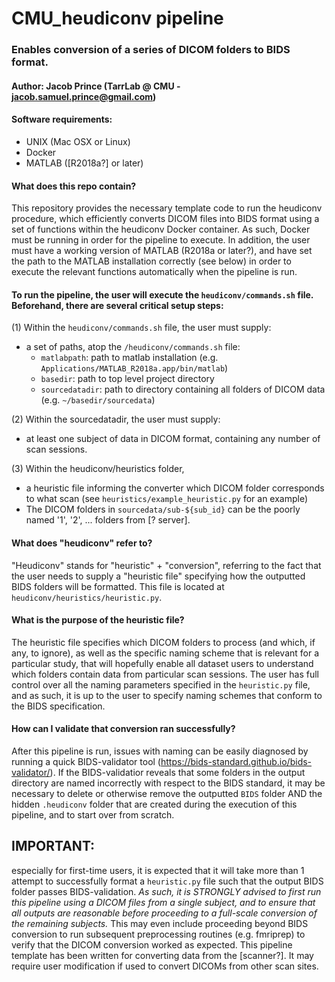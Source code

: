 # CMU_heudiconv pipeline 
### Enables conversion of a series of DICOM folders to BIDS format.
#### Author: Jacob Prince (TarrLab @ CMU - jacob.samuel.prince@gmail.com)

#### Software requirements:
- UNIX (Mac OSX or Linux)
- Docker
- MATLAB ([R2018a?] or later)

#### What does this repo contain?
This repository provides the necessary template code to run the heudiconv procedure, which efficiently converts DICOM files into BIDS format using a set of functions within the heudiconv Docker container. As such, Docker must be running in order for the pipeline to execute. In addition, the user must have a working version of MATLAB (R2018a or later?), and have set the path to the MATLAB installation correctly (see below) in order to execute the relevant functions automatically when the pipeline is run.

#### To run the pipeline, the user will execute the `heudiconv/commands.sh` file. Beforehand, there are several critical setup steps:
(1) Within the `heudiconv/commands.sh` file, the user must supply:
- a set of paths, atop the `/heudiconv/commands.sh` file:
    - `matlabpath`: path to matlab installation (e.g. `Applications/MATLAB_R2018a.app/bin/matlab`)
    - `basedir`: path to top level project directory
    - `sourcedatadir`: path to directory containing all folders of DICOM data (e.g. `~/basedir/sourcedata`)

(2) Within the sourcedatadir, the user must supply:
- at least one subject of data in DICOM format, containing any number of scan sessions.

(3) Within the heudiconv/heuristics folder,
- a heuristic file informing the converter which DICOM folder corresponds to what scan (see `heuristics/example_heuristic.py` for an example)
- The DICOM folders in `sourcedata/sub-${sub_id}` can be the poorly named '1', '2', ... folders from [? server].

#### What does "heudiconv" refer to?
"Heudiconv" stands for "heuristic" + "conversion", referring to the fact that the user needs to supply a "heuristic file" specifying how the outputted BIDS folders will be formatted. This file is located at `heudiconv/heuristics/heuristic.py`. 

#### What is the purpose of the heuristic file?
The heuristic file specifies which DICOM folders to process (and which, if any, to ignore), as well as the specific naming scheme that is relevant for a particular study, that will hopefully enable all dataset users to understand which folders contain data from particular scan sessions. The user has full control over all the naming parameters specified in the `heuristic.py` file, and as such, it is up to the user to specify naming schemes that conform to the BIDS specification. 

#### How can I validate that conversion ran successfully?
After this pipeline is run, issues with naming can be easily diagnosed by running a quick BIDS-validator tool (https://bids-standard.github.io/bids-validator/). If the BIDS-validatior reveals that some folders in the output directory are named incorrectly with respect to the BIDS standard, it may be necessary to delete or otherwise remove the outputted `BIDS` folder AND the hidden `.heudiconv` folder that are created during the execution of this pipeline, and to start over from scratch.

## IMPORTANT: 
especially for first-time users, it is expected that it will take more than 1 attempt to successfully format a `heuristic.py` file such that the output BIDS folder passes BIDS-validation. *As such, it is STRONGLY advised to first run this pipeline using a DICOM files from a single subject, and to ensure that all outputs are reasonable before proceeding to a full-scale conversion of the remaining subjects.* This may even include proceeding beyond BIDS conversion to run subsequent preprocessing routines (e.g. fmriprep) to verify that the DICOM conversion worked as expected. This pipeline template has been written for converting data from the [scanner?]. It may require user modification if used to convert DICOMs from other scan sites.
